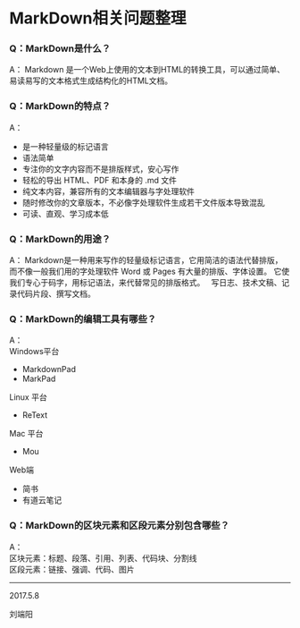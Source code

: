 # MarkDown相关问题整理

### Q：MarkDown是什么？
A：
Markdown 是一个Web上使用的文本到HTML的转换工具，可以通过简单、易读易写的文本格式生成结构化的HTML文档。
  
    
### Q：MarkDown的特点？
A：
* 是一种轻量级的标记语言
* 语法简单
* 专注你的文字内容而不是排版样式，安心写作
* 轻松的导出 HTML、PDF 和本身的 .md 文件
* 纯文本内容，兼容所有的文本编辑器与字处理软件
* 随时修改你的文章版本，不必像字处理软件生成若干文件版本导致混乱
* 可读、直观、学习成本低

  
### Q：MarkDown的用途？
A：
Markdown是一种用来写作的轻量级标记语言，它用简洁的语法代替排版，
而不像一般我们用的字处理软件 Word 或 Pages 有大量的排版、字体设置。
它使我们专心于码字，用标记语法，来代替常见的排版格式。
  
写日志、技术文稿、记录代码片段、撰写文档。

  
### Q：MarkDown的编辑工具有哪些？
A：  
Windows平台
* MarkdownPad
* MarkPad
  
Linux 平台
* ReText
  
Mac 平台
* Mou
  
Web端
* 简书
* 有道云笔记
  
    
### Q：MarkDown的区块元素和区段元素分别包含哪些？
A：  
区块元素：标题、段落、引用、列表、代码块、分割线  
区段元素：链接、强调、代码、图片

***
2017.5.8  
  
刘端阳
